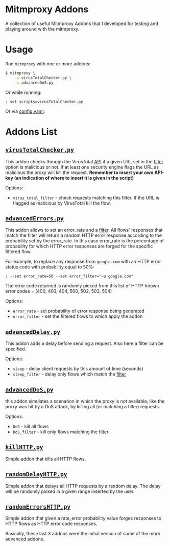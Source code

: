 # Mitmproxy Addons

A collection of useful Mitmproxy Addons that I developed for testing and playing around with the mitmproxy.

# Usage

Run `mitmproxy` with one or more addons:

```sh
$ mitmproxy \
    -s virusTotalChecker.py \
    -s advancedDoS.py
```

Or while running:

```
: set scripts=virusTotalChecker.py
```

Or via [config.yaml](https://docs.mitmproxy.org/stable/concepts-options/):


# Addons List

## [`virusTotalChecker.py`](./virusTotalChecker.py)

This addon checks through the VirusTotal [API](https://docs.virustotal.com/reference/overview) if a given URL set in the [filter](https://docs.mitmproxy.org/stable/concepts-filters/) option is malicious or not. If at least one security engine flags the URL as malicious the proxy will kill the request.
**Remember to insert your own API-key (an indication of where to insert it is given in the script)**

Options:

* `virus_total_filter` - check requests matching this filter. If the URL is flagged as malicious by VirusTotal kill the flow.

## [`advancedErrors.py`](./advancedErrors.py)

This addon allows to set an error_rate and a [filter](https://docs.mitmproxy.org/stable/concepts-filters/). All flows' responses that match the filter will return a random HTTP error response according to the probability set by the error_rate. In this case error_rate is the percentage of probability for which HTTP error responses are forged for the specific filtered flow.

For example, to replace any response from `google.com` with an HTTP error status code with probability equal to 50%:

```
: --set error_rate=50 --set error_filter="~u google.com"

```
The error code returned is randomly picked from this list of HTTP-known error codes = (400, 403, 404, 500, 502, 503, 504)

Options:

* `error_rate` - set probability of error response being generated
* `error_filter` - set the filtered flows to which apply the addon


## [`advancedDelay.py`](./advancedDelay.py)

This addon adds a delay before sending a request. Also here a filter can be specified. 

Options:

* `sleep` - delay client requests by this amount of time (seconds)
* `sleep_filter` - delay only flows which match the [filter](https://docs.mitmproxy.org/stable/concepts-filters/)

## [`advancedDoS.py`](./advancedDoS.py)

this addon simulates a scenarion in which the proxy is not available, like the proxy was hit by a DoS attack, by killing all (or matching a filter) requests.

Options:

* `DoS` - kill all flows
* `DoS_filter` - kill only flows matching the [filter](https://docs.mitmproxy.org/stable/concepts-filters/)

## [`killHTTP.py`](./killHTTP.py)

Simple addon that kills all HTTP flows.


## [`randomDelayHTTP.py`](./randomDelayHTTP.py)

Simple addon that delays all HTTP requests by a random delay. The delay will be randomly picked in a given range inserted by the user.

## [`randomErrorsHTTP.py`](./randomErrosHTTP.py)

Simple addon that given a rate_error probability value forges responses to HTTP flows as HTTP error code responses.

Basically, these last 3 addons were the initial version of some of the more advanced addons.
